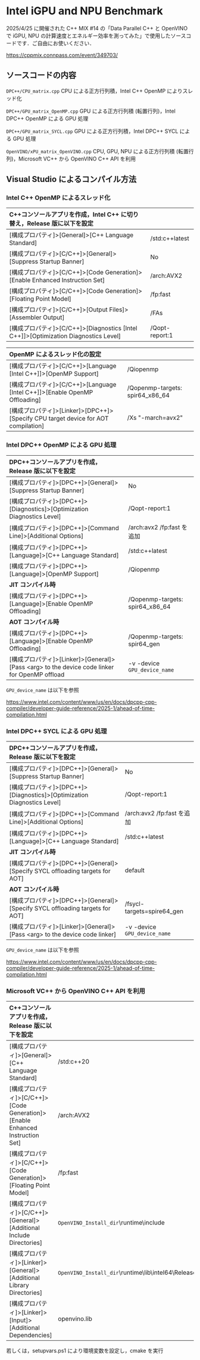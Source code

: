 # Intel iGPU and NPU Benchmark

2025/4/25 に開催された C++ MIX #14 の「Data Parallel C++ と OpenVINO で iGPU, NPU の計算速度とエネルギー効率を測ってみた」で使用したソースコードです．ご自由にお使いください．

https://cppmix.connpass.com/event/349703/

## ソースコードの内容

`DPC++/CPU_matrix.cpp` 
CPU による正方行列積，Intel C++ OpenMP によりスレッド化

`DPC++/GPU_matrix_OpenMP.cpp` 
GPU による正方行列積 (転置行列)，Intel DPC++ OpenMP による GPU 処理

`DPC++/GPU_matrix_SYCL.cpp` 
GPU による正方行列積，Intel DPC++ SYCL による GPU 処理

`OpenVINO/xPU_matrix_OpenVINO.cpp`
CPU, GPU, NPU による正方行列積 (転置行列)，Microsoft VC++ から OpenVINO C++ API を利用


## Visual Studio によるコンパイル方法

### Intel C++ OpenMP によるスレッド化

|C\++コンソールアプリを作成，Intel C\++ に切り替え，Release 版に以下を設定 ||
|:-----------|:------------|
| [構成プロパティ]>[General]>[C++ Language Standard]			| /std:c++latest |	
| [構成プロパティ]>[C/C++]>[General]>[Suppress Startup Banner]	| No |	
| [構成プロパティ]>[C/C++]>[Code Generation]>[Enable Enhanced Instruction Set] | /arch:AVX2 |	
| [構成プロパティ]>[C/C++]>[Code Generation]>[Floating Point Model] | /fp:fast |	
| [構成プロパティ]>[C/C++]>[Output Files]>[Assembler Output] | /FAs |	
| [構成プロパティ]>[C/C++]>[Diagnostics [Intel C++]]>[Optimization Diagnostics Level] | /Qopt-report:1 |	

| OpenMP によるスレッド化の設定 ||
|:-----------|:------------|
| [構成プロパティ]>[C/C++]>[Language [Intel C++]]>[OpenMP Support] | /Qiopenmp |	
| [構成プロパティ]>[C/C++]>[Language [Intel C++]]>[Enable OpenMP Offloading] | /Qopenmp-targets: spir64_x86_64 |
| [構成プロパティ]>[Linker]>[DPC++]>[Specify CPU target device for AOT compilation] | /Xs "-march=avx2" |

### Intel DPC++ OpenMP による GPU 処理

|DPC\++コンソールアプリを作成，Release 版に以下を設定 ||													
|:-----------|:------------|
| [構成プロパティ]>[DPC++]>[General]>[Suppress Startup Banner] | No |
| [構成プロパティ]>[DPC++]>[Diagnostics]>[Optimization Diagnostics Level] |	/Qopt-report:1 |
| [構成プロパティ]>[DPC++]>[Command Line]>[Additional Options] | /arch:avx2 /fp:fast を追加 |			
| [構成プロパティ]>[DPC++]>[Language]>[C++ Language Standard] | /std:c++latest |			
| [構成プロパティ]>[DPC++]>[Language]>[OpenMP Support] | /Qiopenmp |			
| **JIT コンパイル時** ||
| [構成プロパティ]>[DPC++]>[Language]>[Enable OpenMP Offloading] | /Qopenmp-targets: spir64_x86_64 |			
| **AOT コンパイル時** ||
| [構成プロパティ]>[DPC++]>[Language]>[Enable OpenMP Offloading] | /Qopenmp-targets: spir64_gen |			
| [構成プロパティ]>[Linker]>[General]>[Pass \<arg> to the device code linker for OpenMP offload | -v -device `GPU_device_name` |			

`GPU_device_name` は以下を参照

https://www.intel.com/content/www/us/en/docs/dpcpp-cpp-compiler/developer-guide-reference/2025-1/ahead-of-time-compilation.html

### Intel DPC++ SYCL による GPU 処理

|DPC\++コンソールアプリを作成，Release 版に以下を設定 ||													
|:-----------|:------------|
| [構成プロパティ]>[DPC++]>[General]>[Suppress Startup Banner] | No |
| [構成プロパティ]>[DPC++]>[Diagnostics]>[Optimization Diagnostics Level] |	/Qopt-report:1 |
| [構成プロパティ]>[DPC++]>[Command Line]>[Additional Options] | /arch:avx2 /fp:fast を追加 |			
| [構成プロパティ]>[DPC++]>[Language]>[C++ Language Standard] | /std:c++latest |					
| **JIT コンパイル時** ||
| [構成プロパティ]>[DPC++]>[General]>[Specify SYCL offloading targets for AOT] | default |
| **AOT コンパイル時** ||
| [構成プロパティ]>[DPC++]>[General]>[Specify SYCL offloading targets for AOT] | /fsycl-targets=spire64_gen |
| [構成プロパティ]>[Linker]>[General]>[Pass \<arg> to the device code linker] | -v -device `GPU_device_name` |			

`GPU_device_name` は以下を参照

https://www.intel.com/content/www/us/en/docs/dpcpp-cpp-compiler/developer-guide-reference/2025-1/ahead-of-time-compilation.html

### Microsoft VC++ から OpenVINO C++ API を利用

|C\++コンソールアプリを作成，Release 版に以下を設定 ||
|:-----------|:------------|
| [構成プロパティ]>[General]>[C++ Language Standard] | /std:c++20 |		
| [構成プロパティ]>[C/C++]>[Code Generation]>[Enable Enhanced Instruction Set] | /arch:AVX2 |		
| [構成プロパティ]>[C/C++]>[Code Generation]>[Floating Point Model] | /fp:fast |		
| [構成プロパティ]>[C/C++]>[General]>[Additional Include Directories] | `OpenVINO_Install_dir`\runtime\include |
| [構成プロパティ]>[Linker]>[General]>[Additional Library Directories] | `OpenVINO_Install_dir`\runtime\lib\intel64\Release		
| [構成プロパティ]>[Linker]>[Input]>[Additional Dependencies] | openvino.lib |

若しくは，setupvars.ps1 により環境変数を設定し，cmake を実行




